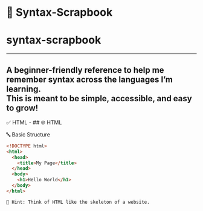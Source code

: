 # 🧠 Syntax-Scrapbook
# syntax-scrapbook
---------------------------------------------------------------------------------------------------------
A beginner-friendly reference to help me remember syntax across the languages I’m learning.  
This is meant to be simple, accessible, and easy to grow!
------------------------------------------------------------------------------------------------------------

✅ HTML - ## 🌐 HTML

🔤 Basic Structure

```html
<!DOCTYPE html>
<html>
  <head>
    <title>My Page</title>
  </head>
  <body>
    <h1>Hello World</h1>
  </body>
</html>

🧠 Hint: Think of HTML like the skeleton of a website.








